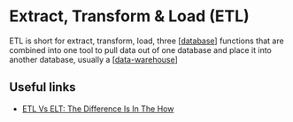 # Extract, Transform & Load (ETL)

ETL is short for extract, transform, load, three [[database]] functions that are combined into one tool to pull data out of one database and place it into another database, usually a [[data-warehouse]]

## Useful links

- [ETL Vs ELT: The Difference Is In The How
  ](https://blog.panoply.io/etl-vs-elt-the-difference-is-in-the-how)

[//begin]: # "Autogenerated link references for markdown compatibility"
[database]: database "Database"
[data-warehouse]: data-warehouse "Data Warehouse"
[//end]: # "Autogenerated link references"
